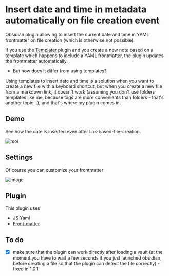  # Insert date and time in metadata automatically on file creation event
 
 Obsidian plugin allowing to insert the current date and time in YAML frontmatter on file creation (which is otherwise not possible). 
 
 If you use the [Templater](https://github.com/SilentVoid13/Templater) plugin and you create a new note based on a template which happens to include a YAML frontmatter, the plugin updates the frontmatter automatically.
 
 - But how does it differ from using templates?

Using templates to insert date and time is a solution when you want to create a new file with a keyboard shortcut, but when you create a new file from a markdown link, it doesn't work (assuming you don't use folders templates like me, because tags are more convenients than folders - that's another topic...), and that's where my plugin comes in.

## Demo

See how the date is inserted even after link-based-file-creation.

![moi](https://user-images.githubusercontent.com/105465034/168185897-17e87af8-9d33-4fc9-8164-04de5e1a8883.gif)

## Settings

Of course you can customize your frontmatter

![image](https://user-images.githubusercontent.com/105465034/168187197-8e6541a0-8547-4594-bf22-56fca6ae886b.png)


## Plugin

This plugin uses

- [JS Yaml](https://github.com/nodeca/js-yaml)
- [Front-matter](https://www.npmjs.com/package/front-matter)

## To do
- [x] make sure that the plugin can work directly after loading a vault (at the moment you have to wait a few seconds if you just launched obsidian, before creating a file so that the plugin can detect the file correctly) - fixed in 1.0.1
